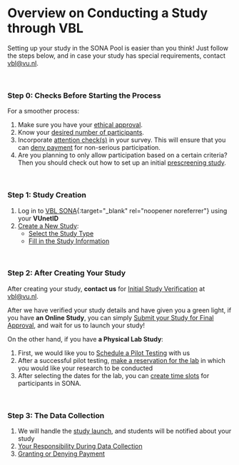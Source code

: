 # Overview on Conducting a Study through VBL

Setting up your study in the SONA Pool is easier than you think! Just follow the steps below, and in case your study has special requirements, contact [vbl@vu.nl](mailto:vbl@vu.nl).

<br>

### Step 0: Checks Before Starting the Process

For a smoother process:

1. Make sure you have your [ethical approval](ethical-approval).        
2. Know your [desired number of participants](desired-number-of-participants).      
3. Incorporate [attention check(s)](attention-checks) in your survey. This will ensure that you can [deny payment](granting-or-denying-payment) for non-serious participation.       
4. Are you planning to only allow participation based on a certain criteria? Then you should check out how to set up an initial [prescreening study](prescreening-study).

<br>

### Step 1: Study Creation

1. Log in to [VBL SONA](https://vu-vbl.sona-systems.com){:target="_blank" rel="noopener noreferrer"} using your **VUnetID**		
2. [Create a New Study](create-a-new-study):		
    - [Select the Study Type](select-the-study-type)		
    - [Fill in the Study Information](fill-in-the-study-information)		

<br>

### Step 2: After Creating Your Study

After creating your study, **contact us** for [Initial Study Verification](initial-study-verification) at [vbl@vu.nl](mailto:vbl@vu.nl).

After we have verified your study details and have given you a green light,	if you have **an Online Study**, you can simply [Submit your Study for Final Approval](submission-for-final-approval), and wait for us to launch your study!

On the other hand, if you have **a Physical Lab Study**:	

1. First, we would like you to [Schedule a Pilot Testing](schedule-a-pilot-testing) with us			
2. After a successful pilot testing, [make a reservation for the lab](lab-reservation) in which you would like your research to be conducted		
3. After selecting the dates for the lab, you can [create time slots](arranging-time-slots) for participants in SONA.		

<br>

### Step 3: The Data Collection

1. We will handle the [study launch](study-launch), and students will be notified about your study		
2. [Your Responsibility During Data Collection](responsibility-during-data-collection) 	
3. [Granting or Denying Payment](granting-or-denying-payment)		
